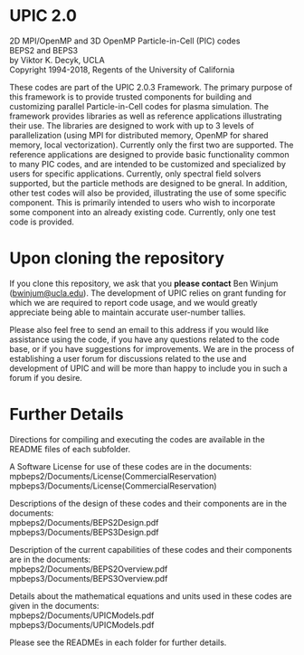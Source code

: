 # UPIC 2.0
2D MPI/OpenMP and 3D OpenMP Particle-in-Cell (PIC) codes  
BEPS2 and BEPS3  
by Viktor K. Decyk, UCLA  
Copyright 1994-2018, Regents of the University of California

These codes are part of the UPIC 2.0.3 Framework.  The primary purpose
of this framework is to provide trusted components for building and
customizing parallel Particle-in-Cell codes for plasma simulation.
The framework provides libraries as well as reference
applications illustrating their use.  The libraries are designed to
work with up to 3 levels of parallelization (using MPI for distributed
memory, OpenMP for shared memory, local vectorization).  Currently only
the first two are supported.  The reference applications are designed to
provide basic functionality common to many PIC codes, and are intended
to be customized and specialized by users for specific applications.
Currently, only spectral field solvers supported, but the particle
methods are designed to be gneral.  In addition, other test codes will
also be provided, illustrating the use of some specific component.  This
is primarily intended to users who wish to incorporate some component
into an already existing code. Currently, only one test code is
provided.

# Upon cloning the repository

If you clone this repository, we ask that you __please contact__ Ben Winjum (bwinjum@ucla.edu). The development of UPIC relies on grant funding for which we are required to report code usage, and we would greatly appreciate being able to maintain accurate user-number tallies.

Please also feel free to send an email to this address if you would like assistance using the code, if you have any questions related to the code base, or if you have suggestions for improvements. We are in the process of establishing a user forum for discussions related to the use and development of UPIC and will be more than happy to include you in such a forum if you desire.

# Further Details

Directions for compiling and executing the codes are available in the README files of each subfolder.

A Software License for use of these codes are in the documents:  
mpbeps2/Documents/License(CommercialReservation)  
mpbeps3/Documents/License(CommercialReservation)

Descriptions of the design of these codes and their components are in the
documents:  
mpbeps2/Documents/BEPS2Design.pdf  
mpbeps3/Documents/BEPS3Design.pdf

Description of the current capabilities of these codes and their
components are in the documents:  
mpbeps2/Documents/BEPS2Overview.pdf  
mpbeps3/Documents/BEPS3Overview.pdf

Details about the mathematical equations and units used in these codes are
given in the documents:  
mpbeps2/Documents/UPICModels.pdf  
mpbeps3/Documents/UPICModels.pdf

Please see the READMEs in each folder for further details.
